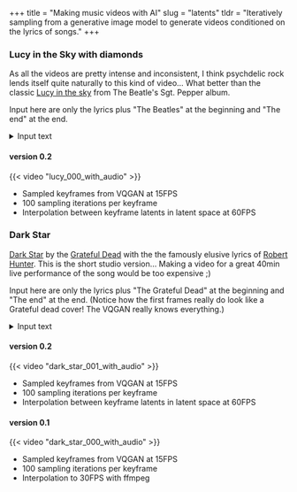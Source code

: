 +++
title = "Making music videos with AI"
slug = "latents"
tldr =  "Iteratively sampling from a generative image model to generate videos conditioned on the lyrics of songs."
+++

### Lucy in the Sky with diamonds

As all the videos are pretty intense and inconsistent, I think psychdelic rock lends itself quite naturally to this kind of video… What better than the
classic [Lucy in the sky](https://en.wikipedia.org/wiki/Lucy_in_the_Sky_with_Diamonds) from The Beatle's Sgt. Pepper album.

Input here are only the lyrics plus "The Beatles" at the beginning and "The end" at the end. 

<details>
  <summary>Input text</summary>
  <pre>"The Beatles",0 
"Picture yourself in a boat on a river",6
"With tangerine trees and marmalade skies",11.6
"Somebody calls you, you answer quite slowly",18.7
"A girl with kaleidoscope eyes",24
"Cellophane flowers of yellow and green",32.2
"Towering over your head",37.5
"Look for the girl with the sun in her eyes",42.6
"And she's gone",46.7
"Lucy in the sky with diamonds",50
"Lucy in the sky with diamonds",55
"Lucy in the sky with diamonds, ahh",60
"ahhhhhh",66
"Follow her down to a bridge by a fountain",68.4
"Where rocking horse people eat marshmallow pies",73.6
"Everyone smiles as you drift past the flowers",80.4
"That grow so incredibly high",85.5
"Newspaper taxis appear on the shore",93.4
"Waiting to take you away",98
"Climb in the back with your head in the clouds",103.3
"And you're gone",107
"Lucy in the sky with diamonds",110
"Lucy in the sky with diamonds",115
"Lucy in the sky with diamonds, ahh",120
"ahhhhhh",125
"Picture yourself on a train in a station",129
"With plasticine porters with looking glass ties",134.2
"Suddenly someone is there at the turnstile",141
"The girl with kaleidoscope eyes",146
"Lucy in the sky with diamonds",154
"Lucy in the sky with diamonds",159
"Lucy in the sky with diamonds, ahh",164
"ahhhhh",168.3
"Lucy in the sky with diamonds",173.5
"Lucy in the sky with diamonds",178.5
"Lucy in the sky with diamonds, ahh",183.5
"ahhhhhhhh",188.3
"The End",209</pre>
</details>

#### version 0.2

{{< video "lucy_000_with_audio" >}}

- Sampled keyframes from VQGAN at 15FPS
- 100 sampling iterations per keyframe
- Interpolation between keyframe latents in latent space at 60FPS

### Dark Star

[Dark Star](https://en.wikipedia.org/wiki/Dark_Star_(song)) by the [Grateful Dead](https://en.wikipedia.org/wiki/Grateful_Dead) with the the famously elusive lyrics of [Robert Hunter](https://en.wikipedia.org/wiki/Robert_Hunter_(lyricist)). This is the
short studio version… Making a video for a great 40min live performance of the song would be too expensive ;)

Input here are only the lyrics plus "The Grateful Dead" at the beginning and "The end" at the end. (Notice how the first frames really do look like a Grateful dead cover! The VQGAN really knows everything.)

<details>
    <summary>Input text</summary>
    <pre>"The Grateful dead", 0.0
"Dark star crashes", 14.8
"Pouring its light Into ashes", 19.7
"Reason tatters", 25
"The forces tear loose From the axis", 30
"Searchlight casting", 35.3
"For faults in the Clouds of delusion", 40.1
"Shall we go", 45.5
"You and I While we can?", 48.7
"Through The transitive nightfall Of diamonds", 56
"Mirror shatters", 80.1
"In formless reflections Of matter", 84.8
"Glass hand dissolving To ice petal flowers Revolving", 90
"Lady in velvet Recedes In the nights of goodbye", 100.6
"Shall we go", 110.6
"You and I While we can?", 113.4
"Through The transitive nightfall Of diamonds", 120
"The End", 150</pre>
</details>

#### version 0.2
{{< video "dark_star_001_with_audio" >}}

- Sampled keyframes from VQGAN at 15FPS
- 100 sampling iterations per keyframe
- Interpolation between keyframe latents in latent space at 60FPS

#### version 0.1
{{< video "dark_star_000_with_audio" >}}

- Sampled keyframes from VQGAN at 15FPS
- 100 sampling iterations per keyframe
- Interpolation to 30FPS with ffmpeg 
